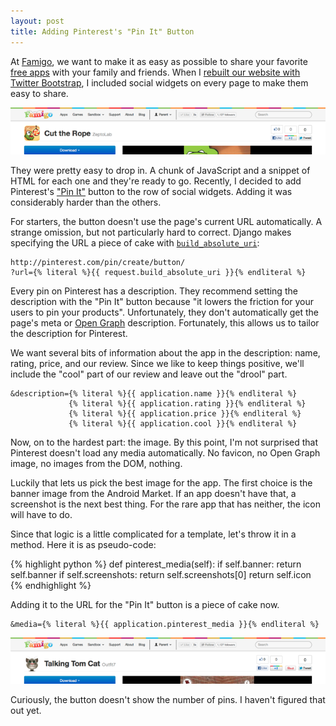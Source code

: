 ```yaml
---
layout: post
title: Adding Pinterest's "Pin It" Button
---
```


At [Famigo][1], we want to make it as easy as possible to share
your favorite [free apps][2] with your family and friends. When I
[rebuilt our website with Twitter Bootstrap][3], I included social
widgets on every page to make them easy to share.

[![Cut the Rope][4]][5]

They were pretty easy to drop in. A chunk of JavaScript and a snippet
of HTML for each one and they're ready to go. Recently, I decided
to add Pinterest's ["Pin It"][6] button to the row of social widgets.
Adding it was considerably harder than the others.

For starters, the button doesn't use the page's current URL
automatically. A strange omission, but not particularly hard to
correct. Django makes specifying the URL a piece of cake with
[`build_absolute_uri`][7]:

    http://pinterest.com/pin/create/button/
    ?url={% literal %}{{ request.build_absolute_uri }}{% endliteral %}

Every pin on Pinterest has a description. They recommend setting
the description with the "Pin It" button because "it lowers the
friction for your users to pin your products". Unfortunately, they
don't automatically get the page's meta or [Open Graph][8] description.
Fortunately, this allows us to tailor the description for Pinterest.

We want several bits of information about the app in the description:
name, rating, price, and our review. Since we like to keep things
positive, we'll include the "cool" part of our review and leave out
the "drool" part.

    &description={% literal %}{{ application.name }}{% endliteral %}
                 {% literal %}{{ application.rating }}{% endliteral %}
                 {% literal %}{{ application.price }}{% endliteral %}
                 {% literal %}{{ application.cool }}{% endliteral %}

Now, on to the hardest part: the image. By this point, I'm not
surprised that Pinterest doesn't load any media automatically. No
favicon, no Open Graph image, no images from the DOM, nothing.

Luckily that lets us pick the best image for the app. The first
choice is the banner image from the Android Market. If an app doesn't
have that, a screenshot is the next best thing. For the rare app
that has neither, the icon will have to do.

Since that logic is a little complicated for a template, let's throw
it in a method. Here it is as pseudo-code:

{% highlight python %}
def pinterest_media(self):
    if self.banner:
        return self.banner
    if self.screenshots:
        return self.screenshots[0]
    return self.icon
{% endhighlight %}

Adding it to the URL for the "Pin It" button is a piece of cake
now.

    &media={% literal %}{{ application.pinterest_media }}{% endliteral %}

[![Talking Tom Cat][9]][10]

Curiously, the button doesn't show the number of pins. I haven't
figured that out yet.

[1]: http://www.famigo.com/
[2]: http://www.famigo.com/free-apps/
[3]: /2012/02/08/rebuilding-famigo-with-twitter-bootstrap/
[4]: /static/images/2012-02-25-figure-1.png
[5]: http://www.famigo.com/app/cut-the-rope/
[6]: http://pinterest.com/about/goodies/#button_for_websites
[7]: https://docs.djangoproject.com/en/dev/ref/request-response/#django.http.HttpRequest.build_absolute_uri
[8]: http://ogp.me/
[9]: /static/images/2012-02-25-figure-2.png
[10]: http://www.famigo.com/app/talking-tom-cat/
